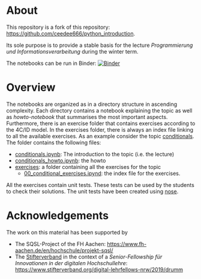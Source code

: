 # About
This repository is a fork of this repository: https://github.com/ceedee666/python_introduction.

Its sole purpose is to provide a stable basis for the lecture *Programmierung und Informationsverarbeitung* during the winter term.

The notebooks can be run in Binder: [![Binder](https://mybinder.org/badge_logo.svg)](https://mybinder.org/v2/gh/ceedee666/python_intro_lecture/v1.5)

# Overview 
The notebooks are organized as in a directory structure in ascending complexity. Each directory contains a 
notebook explaining the topic as well as *howto-notebook* that summarises the most important aspects. 
Furthermore, there is an exercise folder that contains exercises according to the 4C/ID model. In the 
exercises folder, there is always an index file linking to all the available exercises. As an example consider the
topic [conditionals](/notebooks/30_conditionals). The folder contains the following files:

- [conditionals.ipynb](/notebooks/30_conditionals/conditionals.ipynb): The introduction to the topic (i.e. the lecture)
- [conditionals_howto.ipynb](/notebooks/30_conditionals/conditionals_howto_eng.ipynb): the howto 
- [exercises](/notebooks/30_conditionals/exercises): a folder containing all the exercises for the topic
    - [00_conditional_exercises.ipynd](/notebooks/30_conditionals/exercises/00_conditional_exercises.ipynd): the index file for the exercises. 

All the exercises contain unit tests. These tests can be used by the students to check their solutions. The unit tests have been created using 
[nose](https://nose.readthedocs.io/en/latest/). 

# Acknowledgements 
The work on this material has been supported by 

- The SQSL-Project of the FH Aachen: https://www.fh-aachen.de/en/hochschule/projekt-sqsl/
- The [Stifterverband](https://www.stifterverband.org/) in the context of a *Senior-Fellowship für Innovationen in der digitalen Hochschullehre*: https://www.stifterverband.org/digital-lehrfellows-nrw/2019/drumm
